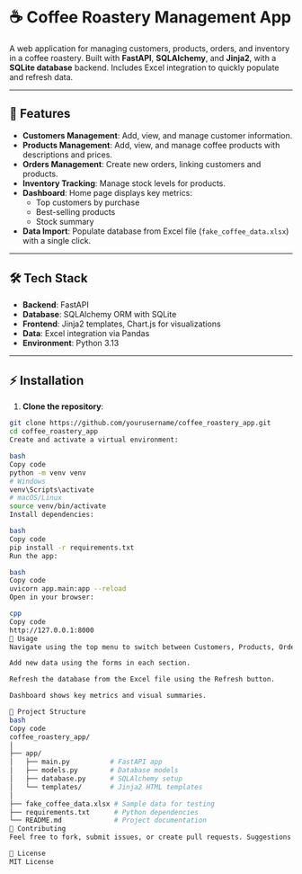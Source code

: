 # ☕ Coffee Roastery Management App

A web application for managing customers, products, orders, and inventory in a coffee roastery. Built with **FastAPI**, **SQLAlchemy**, and **Jinja2**, with a **SQLite database** backend. Includes Excel integration to quickly populate and refresh data.

---

## 🚀 Features

- **Customers Management**: Add, view, and manage customer information.  
- **Products Management**: Add, view, and manage coffee products with descriptions and prices.  
- **Orders Management**: Create new orders, linking customers and products.  
- **Inventory Tracking**: Manage stock levels for products.  
- **Dashboard**: Home page displays key metrics:  
  - Top customers by purchase  
  - Best-selling products  
  - Stock summary  
- **Data Import**: Populate database from Excel file (`fake_coffee_data.xlsx`) with a single click.  

---

## 🛠 Tech Stack

- **Backend**: FastAPI  
- **Database**: SQLAlchemy ORM with SQLite  
- **Frontend**: Jinja2 templates, Chart.js for visualizations  
- **Data**: Excel integration via Pandas  
- **Environment**: Python 3.13  

---

## ⚡ Installation

1. **Clone the repository**:  
```bash
git clone https://github.com/yourusername/coffee_roastery_app.git
cd coffee_roastery_app
Create and activate a virtual environment:

bash
Copy code
python -m venv venv
# Windows
venv\Scripts\activate
# macOS/Linux
source venv/bin/activate
Install dependencies:

bash
Copy code
pip install -r requirements.txt
Run the app:

bash
Copy code
uvicorn app.main:app --reload
Open in your browser:

cpp
Copy code
http://127.0.0.1:8000
📝 Usage
Navigate using the top menu to switch between Customers, Products, Orders, and Inventory.

Add new data using the forms in each section.

Refresh the database from the Excel file using the Refresh button.

Dashboard shows key metrics and visual summaries.

📂 Project Structure
bash
Copy code
coffee_roastery_app/
│
├── app/
│   ├── main.py          # FastAPI app
│   ├── models.py        # Database models
│   ├── database.py      # SQLAlchemy setup
│   └── templates/       # Jinja2 HTML templates
│
├── fake_coffee_data.xlsx # Sample data for testing
├── requirements.txt      # Python dependencies
└── README.md             # Project documentation
🤝 Contributing
Feel free to fork, submit issues, or create pull requests. Suggestions for improving the dashboard, adding authentication, or connecting to a real database are welcome!

📄 License
MIT License
